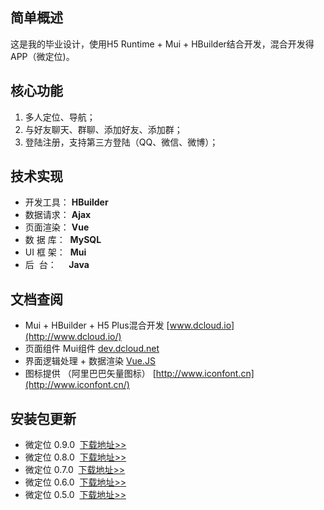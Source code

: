 ## 简单概述
这是我的毕业设计，使用H5 Runtime + Mui + HBuilder结合开发，混合开发得APP（微定位)。

## 核心功能
1. 多人定位、导航；
2. 与好友聊天、群聊、添加好友、添加群；
3. 登陆注册，支持第三方登陆（QQ、微信、微博）；

## 技术实现
- 开发工具： **HBuilder**
- 数据请求： **Ajax**
- 页面渲染： **Vue**
- 数 据 库：&nbsp;&nbsp;**MySQL**
- UI&nbsp;框&nbsp;架：&nbsp; **Mui**
- 后 &nbsp;台：&nbsp;&nbsp;&nbsp;&nbsp; **Java**

## 文档查阅
- Mui + HBuilder + H5 Plus混合开发 [www.dcloud.io](http://www.dcloud.io/)
- 页面组件 Mui组件 [dev.dcloud.net](http://dev.dcloud.net.cn/mui/ui/)
- 界面逻辑处理 + 数据渲染 [Vue.JS](https://cn.vuejs.org/v2/guide/index.html)
- 图标提供 （阿里巴巴矢量图标） [http://www.iconfont.cn](http://www.iconfont.cn/)

## 安装包更新
- 微定位 0.9.0&nbsp;&nbsp;[下载地址>>](https://github.com/Git-sublime/Mui-APP/blob/master/unpackage/release/H51CB4E94_0604192208.apk)
- 微定位 0.8.0  [下载地址>>](https://github.com/Git-sublime/Mui-APP/blob/master/unpackage/release/H51CB4E94_0601160528.apk)
- 微定位 0.7.0  [下载地址>>](https://github.com/Git-sublime/Mui-APP/blob/master/unpackage/release/H51CB4E94_20180511_070.apk)
- 微定位 0.6.0  [下载地址>>](https://github.com/Git-sublime/Mui-APP/blob/master/unpackage/release/H51CB4E94_20180507_060.apk)
- 微定位 0.5.0  [下载地址>>](https://github.com/Git-sublime/Mui-APP/blob/master/unpackage/release/H51CB4E94_20180501_050.apk)

